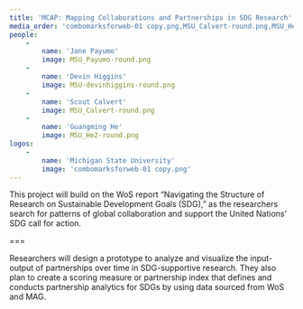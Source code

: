 ```yaml
---
title: 'MCAP: Mapping Collaborations and Partnerships in SDG Research'
media_order: 'combomarksforweb-01 copy.png,MSU_Calvert-round.png,MSU_He2-round.png,MSU_Payumo-round.png,MSU-devinhiggins-round.png'
people:
    -
        name: 'Jane Payumo'
        image: MSU_Payumo-round.png
    -
        name: 'Devin Higgins'
        image: MSU-devinhiggins-round.png
    -
        name: 'Scout Calvert'
        image: MSU_Calvert-round.png
    -
        name: 'Guangming He'
        image: MSU_He2-round.png
logos:
    -
        name: 'Michigan State University'
        image: 'combomarksforweb-01 copy.png'
---
```


This project will build on the WoS report “Navigating the Structure of Research on Sustainable Development Goals (SDG),” as the researchers search for patterns of global collaboration and support the United Nations’ SDG call for action.

===

Researchers will design a prototype to analyze and visualize the input-output of partnerships over time in SDG-supportive research. They also plan to create a scoring measure or partnership index that defines and conducts partnership analytics for SDGs by using data sourced from WoS and MAG.